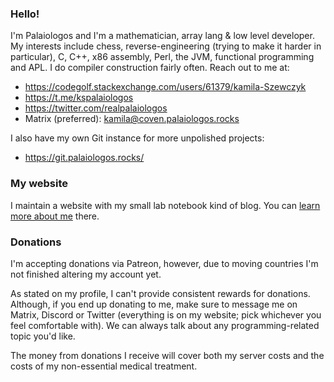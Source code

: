 ### Hello!

I'm Palaiologos and I'm a mathematician, array lang & low level developer. My interests include chess, reverse-engineering (trying to make it harder in particular), C, C++, x86 assembly, Perl, the JVM, functional programming and APL. I do compiler construction fairly often. Reach out to me at:
- https://codegolf.stackexchange.com/users/61379/kamila-Szewczyk
- https://t.me/kspalaiologos
- https://twitter.com/realpalaiologos
- Matrix (preferred): kamila@coven.palaiologos.rocks

I also have my own Git instance for more unpolished projects:
- https://git.palaiologos.rocks/

### My website

I maintain a website with my small lab notebook kind of blog. You can [learn more about me](https://palaiologos.rocks/about/) there.

### Donations

I'm accepting donations via Patreon, however, due to moving countries I'm not finished altering my account yet.

As stated on my profile, I can't provide consistent rewards for donations. Although, if you end up donating to me, make sure to message me on Matrix, Discord or Twitter (everything is on my website; pick whichever you feel comfortable with). We can always talk about any programming-related topic you'd like.

The money from donations I receive will cover both my server costs and the costs of my non-essential medical treatment.
